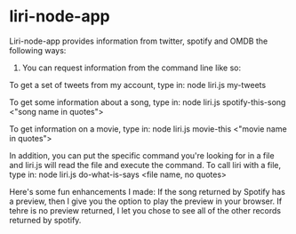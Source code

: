 # liri-node-app

Liri-node-app provides information from twitter, spotify and OMDB the following ways:

1.  You can request information from the command line like so:

To get a set of tweets from my account, type in:
node liri.js my-tweets

To get some information about a song, type in:
node liri.js spotify-this-song <"song name in quotes">

To get information on a movie, type in:
node liri.js movie-this <"movie name in quotes">

In addition, you can put the specific command you're looking for in a file and liri.js will read the file
and execute the command.  To call liri with a file, type in:
node liri.js do-what-is-says <file name, no quotes>

Here's some fun enhancements I made:
If the song returned by Spotify has a preview, then I give you the option to play the preview in your browser.  If tehre is no preview returned, I let you chose to see all of the other records returned by spotify.